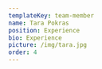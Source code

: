 ```yaml
---
templateKey: team-member
name: Tara Pokras
position: Experience
bio: Experience
picture: /img/tara.jpg
order: 4
---
```


